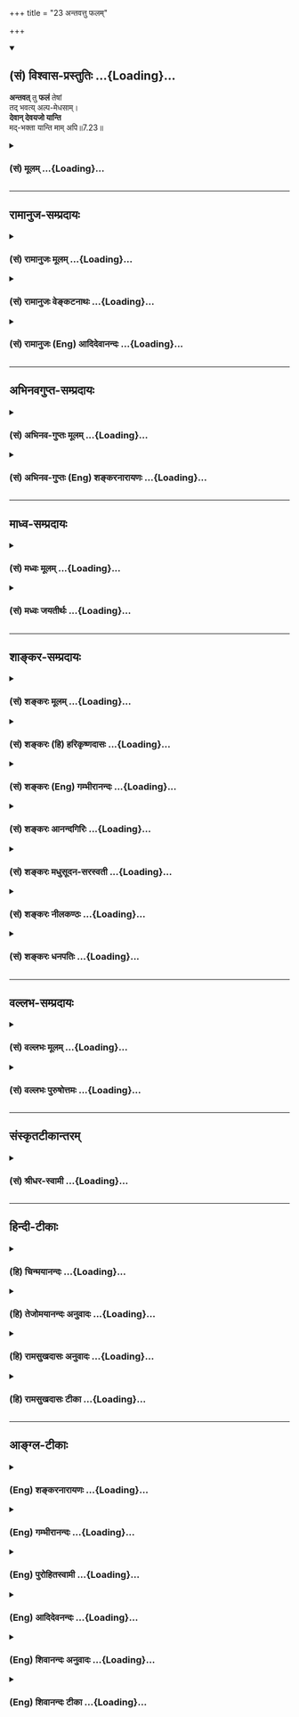 +++
title = "23 अन्तवत्तु फलम्"

+++
<div class="js_include" newlevelforh1="2" title="(सं) विश्वास-प्रस्तुतिः" unfilled url="/purANam_vaiShNavam/mahAbhAratam/06-bhIShma-parva/03-bhagavad-gItA-parva/saMskRtam/vishvAsa-prastutiH/07_jnAna-vijnAna-yogaH/23_antavattu_phalam.md">
<details open><summary><h2>(सं) विश्वास-प्रस्तुतिः ...{Loading}...</h2></summary>

**अन्तवत्** तु **फलं** तेषां  
तद् भवत्य् अल्प-मेधसाम्।  
**देवान् देवयजो यान्ति**  
मद्-भक्ता यान्ति माम् अपि॥7.23॥
</details>
</div>
<div class="js_include collapsed" newlevelforh1="3" title="(सं) मूलम्" unfilled url="/purANam_vaiShNavam/mahAbhAratam/06-bhIShma-parva/03-bhagavad-gItA-parva/saMskRtam/mUlam/07_jnAna-vijnAna-yogaH/23_antavattu_phalam.md">
<details><summary><h3>(सं) मूलम् ...{Loading}...</h3></summary>

अन्तवत्तु फलं तेषां तद्भवत्यल्पमेधसाम्।  
देवान्देवयजो यान्ति मद्भक्ता यान्ति मामपि।।7.23।।
</details>
</div>


_________________
## रामानुज-सम्प्रदायः
<div class="js_include collapsed" newlevelforh1="3" title="(सं) रामानुजः मूलम्" unfilled url="/purANam_vaiShNavam/mahAbhAratam/06-bhIShma-parva/03-bhagavad-gItA-parva/saMskRtam/rAmAnujaH/mUlam/07_jnAna-vijnAna-yogaH/23_antavattu_phalam.md">
<details><summary><h3>(सं) रामानुजः मूलम् ...{Loading}...</h3></summary>

।।7.23।।**तेषाम् अल्पमेधसाम्** अल्पबुद्धीनाम् इन्द्रादिमात्रयाजिनां
तदाराधन**फलं** स्वल्पम् **अन्तवत्** च **भवति।** कुतः **देवान् देवयजो
यान्ति** यत इन्द्रादीन् **देवान्** तद्याजिनो **यान्ति।** इन्द्रादयो हि
परिच्छिन्नभोगाः परिमितकालवर्तिनश्च। ततः तत्सायुज्यं प्राप्ताः तैः सह
प्रच्यवन्ते।  
  
**मद्भक्ता** अपि तेषाम् एव कर्मणां मदाराधनरूपतां ज्ञात्वा
परिच्छिन्नफलसङ्गं त्यक्त्वा मत्प्रीणनैकप्रयोजनाः **माम्** एव
प्राप्नुवन्ति न च पुनर्निवर्तन्तेमामुपेत्य तु कौन्तेय पुनर्जन्म न
विद्यते (गीता 8।16) इति वक्ष्यते। इतरे तु सर्वसमाश्रयणीयत्वाय मम
मनुष्यादिषु अवतारम् अपि अकिञ्चित्करं कुर्वन्ति इत्याह

</details>
</div>
<div class="js_include collapsed" newlevelforh1="3" title="(सं) रामानुजः वेङ्कटनाथः" unfilled url="/purANam_vaiShNavam/mahAbhAratam/06-bhIShma-parva/03-bhagavad-gItA-parva/saMskRtam/rAmAnujaH/venkaTanAthaH/07_jnAna-vijnAna-yogaH/23_antavattu_phalam.md">
<details><summary><h3>(सं) रामानुजः वेङ्कटनाथः ...{Loading}...</h3></summary>

  
  
।।7.23।। यदि भवत्प्रसादात्तेषामपि फलसिद्धिस्तर्हि तत्र को विशेषो
भवदुपासकेभ्यः इत्यत्रोत्तरम् अन्तवत्तु इत्यादि। पूर्वार्धे
सम्भवत्येकवाक्यत्वे वाक्यभेदभ्रमनिरासायतेषामल्पमेधसामिति सामानाधिकरण्यं
दर्शितम्। तेषामिति फलाल्पत्वहेतुपरामर्शं इत्याहइन्द्रादिमात्रयाजिनामिति।
तत्र हेतुरल्पबुद्धित्वम्। अल्पेष्विन्द्रादिषु तदधीनफलेषु च मेधा
बुद्धिर्येषां तेऽल्पमेधसः। अल्पगोचरत्वादल्पा मेधा येषामिति वा।
अल्पमेधस्त्वादेव तत्फलस्याप्यल्पत्वं सिद्धमिति कृत्वाअल्पमन्तवच्च
भवतीत्युक्तम्। देवान् देवयजः इत्यत्र देवशब्दो
गोबलीवर्दन्यायान्मच्छब्दोक्तभगवद्व्यतिरिक्तदेवपरः। अथवा
मनुष्यादिसहपठितकर्मवश्यदेवजातिविशेषपर इत्यभिप्रायेणइन्द्रादीन्
देवांस्तद्याजिन इत्युक्तम्। कथमिन्द्रादिप्राप्तिः
फलस्याल्पास्थिरत्वहेतुः इत्यत्राह इन्द्रादयोऽपि हीति। अस्तु
तेषामल्पभोगत्वमस्थिरत्वं च ततः किं तदुपासकस्य
भगवत्प्रसादाधीनफललाभस्येत्यत्राहतत इति। केवलेन्द्रादियाजिनां
तत्तदभिलषितं तत्सायुज्यादिकमेव हि भगवान् प्रयच्छति सायुज्यं च
समानभोगत्वमेव तत इन्द्रादिभोगस्य परिमितस्वरूपत्वात्परिमितकालवर्तित्वाच्च
तत्समानस्तदुपासकभोगोऽपि तथाविध एव भवेदिति भावः। माम् इति
निर्दिष्टभगवत्स्वरूपस्य निरतिशयानन्दमयत्वात्तत्साधर्म्यमागतस्यापि
निरतिशयभोगत्वं सिद्धम्। सूत्रं चभोगमात्रसाम्यलिङ्गाच्च ब्र.सू.4।4।21
इति। तन्नित्यत्वाच्च तदुपासकभोगस्यापि नित्यत्वं दर्शयतिन च
पुनर्निवर्तन्त इति। अत्राभिप्रेतं वक्ष्यमाणवचनेन विशदयतिमामुपेत्येति।
अत्रापि सूत्रम् अनावृत्तिः शब्दादनावृत्तिः शब्दात् ब्र.सू.4।4।22
इति। मद्भक्ता यान्ति मामपि इत्यत्र भगवति फलान्तरार्थिनामपि मोक्षे विश्रमो
नारायणार्यैरुक्तः तथा देवतान्तरभक्तानां अपेक्षितार्थलाभ एव फलम्
भगवद्भक्तानां तु न तावन्मात्रं फलम् किन्तु स्वभावप्राप्तादनभिसंहितादपि
पापपरिक्षयात् सत्त्वाधिक्योन्मीलनेन शुद्धेषु धर्मेषु श्रद्धोत्पत्त्या
शनैश्शनैर्ज्ञानवैराग्यादिलाभद्वारेण पूर्वोक्तभक्तिविशेषलाभाच्चिरतरेणापि
कालेन भगवत्प्राप्तिर्भविष्यतीति नित्यफलत्वमित्यभिप्रायः इति। इदं
चशाण्डिल्यसंहितायामपि भागवतापचारसङ्ग्रहे प्रोक्तं भगवन्तं समुद्दिश्य
तदेकशरणा नराः। कदाचिन्न च हीयन्ते काम्यकर्मरता अपि। इति।  
  

</details>
</div>
<div class="js_include collapsed" newlevelforh1="3" title="(सं) रामानुजः (Eng) आदिदेवानन्दः" unfilled url="/purANam_vaiShNavam/mahAbhAratam/06-bhIShma-parva/03-bhagavad-gItA-parva/saMskRtam/rAmAnujaH/english/AdidevAnandaH/07_jnAna-vijnAna-yogaH/23_antavattu_phalam.md">
<details><summary><h3>(सं) रामानुजः (Eng) आदिदेवानन्दः ...{Loading}...</h3></summary>

7.23 The men of 'small understanding' means those whose understanding is
poor, who worship only Indra and other divinities. The fruit of their
worship is small and finite. Why; The worshippers of divinities like
Indra go to the divinities. And Indra and other divinities possess
limited joy and live only for a limited time. So if they attain eality
of enjoyment with them, they also fall down along with them in due
course; but My devotees, knowing that their acts are of the nature of My
worship, renouncing attachment for finite, fruits, reach Me, having for
their purpose the pleasing of Me alone. That is, they never more return
to Samsara. For Sri Krsna teaches later on: 'But on reaching Me there is
no rirth, O Arjuna' (8.16). Now Sri Krsna declares: 'But these others
(i.e., who worship Indra etc.) regard as insignificant even My
incarnations among men and other beings in order to make Myself easy for
all to resort to.'

</details>
</div>


_________________
## अभिनवगुप्त-सम्प्रदायः
<div class="js_include collapsed" newlevelforh1="3" title="(सं) अभिनव-गुप्तः मूलम्" unfilled url="/purANam_vaiShNavam/mahAbhAratam/06-bhIShma-parva/03-bhagavad-gItA-parva/saMskRtam/abhinava-guptaH/mUlam/07_jnAna-vijnAna-yogaH/23_antavattu_phalam.md">
<details><summary><h3>(सं) अभिनव-गुप्तः मूलम् ...{Loading}...</h3></summary>

।।7.20 7.23।। कामैरित्यादि मामपीत्यन्तम्। 

ये पुनः स्वेन स्वेनोत्तमादि-कामना-स्वभावेन विचित्रेण परिच्छिन्न-मनसस्  
ते **कामनापहृत-चेतनाः** +++(N चेतस)+++  
तत्-समुचिताम् एव ममैवावान्तर-तनुं देवता-विशेषम् उपासते।  
अतो मत्त एव काम-फलम् उपाददते +++(S पासते)+++। 

किं तु तस्यान्तोऽस्ति निजयैव वासनया परिमितीकृतत्त्वात्।  
अत एवेन्द्रादि-भावना-तात्पर्येण यागादि कुर्वन्तस् तथा-विधम् एव फलमुपाददते। मत्प्राप्ति-परास् तु मामेव।

</details>
</div>
<div class="js_include collapsed" newlevelforh1="3" title="(सं) अभिनव-गुप्तः (Eng) शङ्करनारायणः" unfilled url="/purANam_vaiShNavam/mahAbhAratam/06-bhIShma-parva/03-bhagavad-gItA-parva/saMskRtam/abhinava-guptaH/english/shankaranArAyaNaH/07_jnAna-vijnAna-yogaH/23_antavattu_phalam.md">
<details><summary><h3>(सं) अभिनव-गुप्तः (Eng) शङ्करनारायणः ...{Loading}...</h3></summary>

7.20-23 Kamaih etc. upto man api. On the other hand, those persons,
whose minds are conditioned by a variety of their own respective desires
for the best and so on (or the desires that may be classified as the
best and so on) - they have thier thinking faculty carried away by their
desires, and worship a particular deity who possesses nothing but My
intermediate body that suits only to those devotees' desires. Hence,
they obtain their desired result from Me alone. But, that result has an
end of its own, because it is limited by the mental impressions of their
own. Therefore those who perform sacrifice etc., with the aim of becming
Indra etc., (or of attaining the houses of Indra etc.) gain their
desired fruit accordingly. On the other hand, those whose chief aim is
to attain Me, they gain Me alone. But, while the Absolute-being is
immanent in all, how is it that the fruit achieved by the worshippers of
other deities is limited ; The answer is given as :

</details>
</div>


_________________
## माध्व-सम्प्रदायः
<div class="js_include collapsed" newlevelforh1="3" title="(सं) मध्वः मूलम्" unfilled url="/purANam_vaiShNavam/mahAbhAratam/06-bhIShma-parva/03-bhagavad-gItA-parva/saMskRtam/madhvaH/mUlam/07_jnAna-vijnAna-yogaH/23_antavattu_phalam.md">
<details><summary><h3>(सं) मध्वः मूलम् ...{Loading}...</h3></summary>

।।7.23।। Sri Madhvacharya did not comment on this sloka.

</details>
</div>
<div class="js_include collapsed" newlevelforh1="3" title="(सं) मध्वः जयतीर्थः" unfilled url="/purANam_vaiShNavam/mahAbhAratam/06-bhIShma-parva/03-bhagavad-gItA-parva/saMskRtam/madhvaH/jayatIrthaH/07_jnAna-vijnAna-yogaH/23_antavattu_phalam.md">
<details><summary><h3>(सं) मध्वः जयतीर्थः ...{Loading}...</h3></summary>

।।7.23।। Sri Jayatirtha did not comment on this sloka.

</details>
</div>


_________________
## शाङ्कर-सम्प्रदायः
<div class="js_include collapsed" newlevelforh1="3" title="(सं) शङ्करः मूलम्" unfilled url="/purANam_vaiShNavam/mahAbhAratam/06-bhIShma-parva/03-bhagavad-gItA-parva/saMskRtam/shankaraH/mUlam/07_jnAna-vijnAna-yogaH/23_antavattu_phalam.md">
<details><summary><h3>(सं) शङ्करः मूलम् ...{Loading}...</h3></summary>

।।7.23।। **अन्तवत्** विनाशि **तु फलं तेषां तत् भवति अल्पमेधसां**
अल्पप्रज्ञानाम्। **देवान्देवयजो यान्ति** देवान् यजन्त इति देवयजः ते
देवान् यान्ति **मद्भक्ता यान्ति मामपि।** एवं समाने अपि आयासे मामेव न
प्रपद्यन्ते अनन्तफलाय अहो खलु कष्टं वर्तन्ते इत्यनुक्रोशं दर्शयति
भगवान्।। किंनिमित्तं मामेव न प्रपद्यन्ते इत्युच्यते

</details>
</div>
<div class="js_include collapsed" newlevelforh1="3" title="(सं) शङ्करः (हि) हरिकृष्णदासः" unfilled url="/purANam_vaiShNavam/mahAbhAratam/06-bhIShma-parva/03-bhagavad-gItA-parva/saMskRtam/shankaraH/hindI/harikRShNadAsaH/07_jnAna-vijnAna-yogaH/23_antavattu_phalam.md">
<details><summary><h3>(सं) शङ्करः (हि) हरिकृष्णदासः ...{Loading}...</h3></summary>

।।7.23।। क्योंकि वे कामी और अविवेकी पुरुष विनाशशील साधनकी चेष्टा करनेवाले
होते हैं इसलिये उन अल्पबुद्धिवालोंका वह फल नाशवान् विनाशशील होता है।
देवयाजी अर्थात् जो देवोंका पूजन करनेवाले हैं वे देवोंको पाते हैं और मेरे
भक्त मुझको ही पाते हैं। अहो बड़े दुःखकी बात है कि इस प्रकार समानपरिश्रम
होनेपर भी लोग अनन्त फलकी प्राप्ति के लिये केवल मुझ परमेश्वरकी ही शरणमें
नहीं आते। इस प्रकार भगवान् करुणा प्रकट करते हैं।

</details>
</div>
<div class="js_include collapsed" newlevelforh1="3" title="(सं) शङ्करः (Eng) गम्भीरानन्दः" unfilled url="/purANam_vaiShNavam/mahAbhAratam/06-bhIShma-parva/03-bhagavad-gItA-parva/saMskRtam/shankaraH/english/gambhIrAnandaH/07_jnAna-vijnAna-yogaH/23_antavattu_phalam.md">
<details><summary><h3>(सं) शङ्करः (Eng) गम्भीरानन्दः ...{Loading}...</h3></summary>

7.23 Since those non-discriminating men with desires are engaged in
disciplines for limited results, therefore, tat phalam, that result;
tesam, of theirs; alpamedhasam, who are of poor intellect, of poor
wisdom; antavat tu bhavati, is limited, ephemeral, indeed. Deva-yajah,
the worshippers of gods; yanti, go; devan, to the gods. Madbhaktah, My
devotees; yanti, to; mam api, to Me alone. 'Thus, though the effort
needed is the same, they do not resort to me alone for the unlimited
result. Alas! they are surely in a pitiable condition.' In this manner
the Lord expresses his compassion. 'Why do they not take refuge in Me
alone;' The answer is:

</details>
</div>
<div class="js_include collapsed" newlevelforh1="3" title="(सं) शङ्करः आनन्दगिरिः" unfilled url="/purANam_vaiShNavam/mahAbhAratam/06-bhIShma-parva/03-bhagavad-gItA-parva/saMskRtam/shankaraH/AnandagiriH/07_jnAna-vijnAna-yogaH/23_antavattu_phalam.md">
<details><summary><h3>(सं) शङ्करः आनन्दगिरिः ...{Loading}...</h3></summary>

।।7.23।। प्रेक्षापूर्वकारिणि कामानां हितत्वाभावे हेतुमाह **यस्मादिति।**
किञ्च ये कामिनस्ते न विवेकिनस्ततश्चाविवेकपूर्वकत्वात्कामानां कुतो
हितत्वाशङ्केत्याह **अविवेकिन इति।** कामानामनन्तफलत्वेन हितत्वमाशङ्क्याह
**अत इति।** तेषामविवेकपूर्वकत्वमतःशब्दार्थः। तुशब्दोऽवधारणार्थः।
कामफलस्य विनाशित्वेकिमिति कामनिष्ठत्वं जन्तूनामित्याशङ्क्य
प्रज्ञामान्द्यादित्याह **अल्पेति।** किं तर्हि साधनमनन्तफलायेत्याशङ्क्य
भगवद्भक्तिरित्याह **मद्भक्ता इति।** अक्षरार्थमुक्त्वा श्लोकस्य
तात्पर्यार्थमाह **एवमिति।** देवताप्राप्तौ चेति शेषः। मामवेत्यादौ
देवताविशेषं प्रपद्यन्तेऽन्तवत्फलायेति वक्तव्यम्। उक्तवैपरीत्ये
कारणमविवेकातिरिक्तं नास्तीत्यभिप्रेत्याह **अहो खल्विति।**

</details>
</div>
<div class="js_include collapsed" newlevelforh1="3" title="(सं) शङ्करः मधुसूदन-सरस्वती" unfilled url="/purANam_vaiShNavam/mahAbhAratam/06-bhIShma-parva/03-bhagavad-gItA-parva/saMskRtam/shankaraH/madhusUdana-sarasvatI/07_jnAna-vijnAna-yogaH/23_antavattu_phalam.md">
<details><summary><h3>(सं) शङ्करः मधुसूदन-सरस्वती ...{Loading}...</h3></summary>

।।7.23।। यद्यपि सर्वा अपि देवताः सर्वात्मनो ममैव तनवस्तदाराधनमपि वस्तुतो
मदाराधनमेव सर्वत्रापि च फलदातान्तर्याम्यहमेव तथापि साक्षान्मद्भक्तानां च
तेषां च वस्तुविवेकाविवेककृतं फलवैषम्यं भवतीत्याह अल्पमेधसां
मन्दप्रज्ञत्वेन वस्तुविवेकासमर्थानां तेषां तत्तद्देवताभक्तानां तन्मया
विहितमपि तत्तद्देवताराधनजं फलं अन्तवदेव विनाश्येव नतु मद्भक्तानां
विवेकिनामिवानन्तं फलं तेषामित्यर्थः। कुत एवं यतो देवानिन्द्रादीनन्तवत एव
देवजयो मदन्यदेवताराधनपरा यान्ति प्राप्नुवन्ति। मद्भक्तास्तु त्रयः सकामाः
प्रथमं मत्प्रसादादभीष्टान्कामान्प्राप्नुवन्ति। अपिशब्दप्रयोगात्ततो
मदुपासनापरिपाकान्मामनन्तमानन्दघनमीश्वरमपि यान्ति प्राप्नुवन्ति। अतः
समानेऽपि सकामत्वे मद्भक्तानामन्यदेवताभक्तानां च महदन्तरं
तस्मात्साधूक्तमुदाराः सर्व एवैत इति।

</details>
</div>
<div class="js_include collapsed" newlevelforh1="3" title="(सं) शङ्करः नीलकण्ठः" unfilled url="/purANam_vaiShNavam/mahAbhAratam/06-bhIShma-parva/03-bhagavad-gItA-parva/saMskRtam/shankaraH/nIlakaNThaH/07_jnAna-vijnAna-yogaH/23_antavattu_phalam.md">
<details><summary><h3>(सं) शङ्करः नीलकण्ठः ...{Loading}...</h3></summary>

।।7.23।। अल्पमेधसांअथ
यत्रान्यत्पश्यत्यन्यच्छृणोत्यन्यन्मनुतेऽन्यद्विजानाति तदल्पम् इति
श्रुतेः द्वैतमल्पं तत्रैव मेधा येषां ते। बाह्यार्थाभिलाषिणामित्यर्थः।
तेषां तत्फलमन्तवत् सर्वस्य बाह्यार्थस्यान्तवत्त्वादेव।
तुशब्दोऽभेदेनेश्वरभक्तेभ्यो विभेदार्थः। यतो देवयजो देवान्यजन्ते इति
देवयजस्ते देवानन्तयुक्तानेव यान्ति। एवं यक्षरक्षोभक्ता यक्षादीनेव
यान्ति। भूतप्रेतभक्ताश्च भूतादीनेवेत्यपि द्रष्टव्यम्। मद्भक्तास्तु
मामेवानन्तं यान्ति। अतस्तेऽनन्तफलभाज इत्यर्थः।

</details>
</div>
<div class="js_include collapsed" newlevelforh1="3" title="(सं) शङ्करः धनपतिः" unfilled url="/purANam_vaiShNavam/mahAbhAratam/06-bhIShma-parva/03-bhagavad-gItA-parva/saMskRtam/shankaraH/dhanapatiH/07_jnAna-vijnAna-yogaH/23_antavattu_phalam.md">
<details><summary><h3>(सं) शङ्करः धनपतिः ...{Loading}...</h3></summary>

।।7.23।। समानेऽप्यायासेऽन्तवत्फलासाधने तत्तद्देवताराधने प्रवर्तन्ते नतु
मामेव भगवन्तं सर्वात्मानं तत्तत्कर्मफलप्रदं वासुदेवमनन्तफलाय
प्रतिपद्यन्त इत्यहो तेषामल्पबुद्धितेत्यनुक्रोशं दर्शयन्नाह अन्तवदिति।
तेषां तत्तद्देवताराधनापराणामल्पमेधसांअथ
यत्रान्यत्पश्यत्यन्यच्छृणोत्यन्यद्विजानाति तदल्पम् इति श्रुतेरल्पे
द्वैते मेधा बुद्धिर्येषां ते भेदबुद्धय इत्यर्थः। अल्पेऽन्तवत्फले
बुद्धिर्येषामिति वा अल्पे परिच्छिन्ने देवतान्तरे बुद्धिर्येषामिति वा
अनल्पानन्तफलाय वासुदेव एव भजनीयो नतु अन्तवत्फलाय देवतान्तरमिति
विवेक्तुमक्षमत्वात्स्वल्पा बुद्धिर्येषामिति वा फलमन्तवद्विनासि तु एव
भवति तन्मया दत्तमपि। तदेवाह। यतो देवयज इन्द्राद्यर्चका देवानन्तवतो
यान्ति गच्छन्ति। मद्भक्तास्वार्तादयस्त्रयोऽपि तत्तदीप्सितं लब्धवा क्रमेण
मां वासुदेवं सच्चिदानन्दघनमनन्तं मोक्षाभिधेयमपि यान्ति गच्छन्ति।

</details>
</div>


_________________
## वल्लभ-सम्प्रदायः
<div class="js_include collapsed" newlevelforh1="3" title="(सं) वल्लभः मूलम्" unfilled url="/purANam_vaiShNavam/mahAbhAratam/06-bhIShma-parva/03-bhagavad-gItA-parva/saMskRtam/vallabhaH/mUlam/07_jnAna-vijnAna-yogaH/23_antavattu_phalam.md">
<details><summary><h3>(सं) वल्लभः मूलम् ...{Loading}...</h3></summary>

।।7.23।। अतो भावभेदात्फलभेद इत्याह अन्तवदिति। तुशब्दो भेदं सूचयति।
यतोऽल्पमेधसां इन्द्रादिमात्राङ्गयाजिनां शाखाफलपत्रान्यतरसेचकानामिव तेषां
फलमल्पमन्तवद्विनाशि च भवति वदति चदेवान्देवयजो यान्ति इत्यादौ
तत्तद्देवसायुज्यं चाप्याप्तव्यमेवेति। यागे तु श्रौते देवानां
भगवदङ्गभूतत्वज्ञानपूर्वकमाराधनमिति न विरोधः। भक्तौ तु केवलं तदङ्गिन
एवाराधने सर्वाराधनं भवतीति भावेन मूलरूपत्वादिति ज्ञेयम् किंबहुना यो यं
भजते श्रद्धया तं तमेवतीत्यभिप्रायेण मद्भक्ता यान्ति मामपीत्युक्तम्।

</details>
</div>
<div class="js_include collapsed" newlevelforh1="3" title="(सं) वल्लभः पुरुषोत्तमः" unfilled url="/purANam_vaiShNavam/mahAbhAratam/06-bhIShma-parva/03-bhagavad-gItA-parva/saMskRtam/vallabhaH/puruShottamaH/07_jnAna-vijnAna-yogaH/23_antavattu_phalam.md">
<details><summary><h3>(सं) वल्लभः पुरुषोत्तमः ...{Loading}...</h3></summary>

  
  
।।7.23।। तर्हि त्वन्निर्मितफलाप्त्या चोत्तमत्वमेव तत्फलस्य कथं न इत्यत आह
अन्तवत्त्विति। तु पुनः मन्निर्मितमपि फलं तेषामल्पमतिमतां भक्तिं विहाय
कामपरत्वात् अन्तवत् विनाशयुक्तं भवतीत्यर्थः। तच्छब्देन तद्बुद्ध्यनुसारेण
मया तत्फलं विधीयत इति व्यज्यते। ननु देवा अपि त्वदंशास्तद्भजने कथं
नोत्तमफलम् इत्यत आह देवानिति देवयजः पूर्वोक्तप्रकारेण
स्वकामितफलाप्त्यर्थं देवभजनकर्त्तारः। अथवा देवत्वेन तद्भजनकर्त्तारः न तु
मदंशत्वेन स्फुरितस्तमानाः अतो देवान् यान्ति
मत्सायुज्यकामाभावे प्राप्नुवन्ति। कामनायां तु तदेव प्राप्नुवन्तीत्यर्थः।
अन्यदेवेषु देवत्वेन भजनकर्त्तारस्तत्सायुज्यमेव प्राप्नुवन्ति। कामनायां
तु तदपि न प्राप्नुवन्त्यतः कामनयाऽपि मद्भजनमुत्तममित्याह मद्भक्ता इति।
मद्भक्ताः मद्भजनकर्तारो मामपि यान्ति। कामनयाऽपि प्रवृत्ताः
पूर्वोक्तप्रकारेण। मामपि प्राप्नुवन्ति। अतएवउदाराः सर्व एवैते 7।18 इति
पूर्वमुक्तम्। अतोऽग्रे तेषां मोक्षः। अक्षरसायुज्यमपि प्राप्नुवन्ति। अतएव
हरिवंशेअपत्यं द्रविणं दारा हारा हर्म्यं हया गजाः। सुखानि स्वर्गमोक्षौ च
न दूरे हरिभक्तितः।। इति। इदमेवापिशब्देन व्यज्यते।  
  

</details>
</div>


_________________
## संस्कृतटीकान्तरम्
<div class="js_include collapsed" newlevelforh1="3" title="(सं) श्रीधर-स्वामी" unfilled url="/purANam_vaiShNavam/mahAbhAratam/06-bhIShma-parva/03-bhagavad-gItA-parva/saMskRtam/shrIdhara-svAmI/07_jnAna-vijnAna-yogaH/23_antavattu_phalam.md">
<details><summary><h3>(सं) श्रीधर-स्वामी ...{Loading}...</h3></summary>

।।7.23।। तदेव यद्यपि सर्वा अपि देवता ममैव मूर्तयः अतस्तदाराधनमपि वस्तुतो
मदाराधनमेव तत्तत्फलदातापि चाहमेव तथापि साक्षान्मद्भक्तानां च तेषां
फलवैषम्यं भवतीत्याह **अन्तवत्त्विति।** अल्पमेधसां परिच्छिन्नदृष्टीनां
मया दत्तमपि तत्फलमन्तवद्विनाशि भवति। तदेवाह। देवान्यजन्तीति देवयजः ते
देवानन्तवतो यान्ति। मद्भक्तास्तु मामनाद्यन्तं तं परमानन्दं
प्राप्नुवन्ति।

</details>
</div>


_________________
## हिन्दी-टीकाः
<div class="js_include collapsed" newlevelforh1="3" title="(हि) चिन्मयानन्दः" unfilled url="/purANam_vaiShNavam/mahAbhAratam/06-bhIShma-parva/03-bhagavad-gItA-parva/hindI/chinmayAnandaH/07_jnAna-vijnAna-yogaH/23_antavattu_phalam.md">
<details><summary><h3>(हि) चिन्मयानन्दः ...{Loading}...</h3></summary>

।।7.23।। नाशवान् भोगों की इच्छा को पूर्ण करने के लिए मनुष्य जो कर्म करता
है वह अनित्य होने से उसका फल भी क्षणभंगुर ही होता है। स्वर्ण से बने
आभूषण स्वर्ण ही होंगे। कार्य का गुणधर्म पूर्णतया कारण पर निर्भर करता
है। देशकाल से परिच्छिन्न कर्मों से प्राप्त फल अनित्य ही होगा चाहे वह सुख
हो या दुख। सुख का अन्त दुख का प्रारम्भ है। अत जब कोई इच्छा पूर्ण हो जाती
है तब यद्यपि क्षणमात्र के लिए सुख का आभास भी होता है परन्तु शीघ्र ही
उसके समाप्त होने पर दुख का कटु अनुभव मनुष्य को होता है। भगवान् श्रीकृष्ण
सामान्य नियम बताते हैं कि देवपूजक देवताओं को प्राप्त होते हैं। जिस नियम
का जो अधिष्ठाता देवता है या जिस क्षेत्र में जो उत्पादन क्षमता है उसका
आह्वान करने पर मनुष्य केवल उसी फल को प्राप्त कर सकता है। इसी प्रकार मेरे
भक्त मुझे ही प्राप्त होते हैं। परिच्छिन्न भोगों के लिए मनुष्य इतना अधिक
प्रयत्न करके अन्त में क्षणिक फल को ही प्राप्त करता है। यदि वही प्रयत्न
वह दैवी जीवन जीने में करे तो उसे नित्य आनन्दस्वरूप की उपलब्धि हो सकती
है। किन्तु मन की बहिर्मुखी प्रवृत्तियों के कारण वह अनात्म उपाधियों से
तादात्म्य करके बाह्य वैषयिक जगत् में ही रमता है। विवेकी पुरुष विषयोपभोग
की तुच्छता और व्यर्थता को पहचान कर उनसे विरक्त हो जाते हैं। विवेक और
वैराग्य से सम्पन्न होकर जब वे आत्मस्वरूप का ध्यान करते हैं तब उन्हें परम
आनन्दस्वरूप की वह अनुभूति होती है जो शरीर मन और बुद्धि तीनों के परे है
नित्य है। गीता में भगवान् श्रीकृष्ण ने जो मैं शब्द का प्रयोग किया है वह
उस अनन्त तत्त्व को सूचित करता है जो व्यष्टि और समष्टि का अधिष्ठान है। अत
वे कहते हैं कि मेरे भक्त मुझे ही प्राप्त होते हैं तब उनका तात्पर्य
ऐतिहासिक पुरुष देवकी पुत्र कृष्ण से नहीं वरन् चैतन्यस्वरूप पुरुष से होता
है। इस दृष्टि से आत्मवित् आत्मस्वरूप ही बन जाता है। यही भगवान् श्रीकृष्ण
के कथन का वास्तविक अभिप्राय है। तब क्या कारण है कि सामान्य जन आपको
प्राप्त करने का प्रयत्न नहीं करता उत्तर है

</details>
</div>
<div class="js_include collapsed" newlevelforh1="3" title="(हि) तेजोमयानन्दः अनुवादः" unfilled url="/purANam_vaiShNavam/mahAbhAratam/06-bhIShma-parva/03-bhagavad-gItA-parva/hindI/tejomayAnandaH/anuvAdaH/07_jnAna-vijnAna-yogaH/23_antavattu_phalam.md">
<details><summary><h3>(हि) तेजोमयानन्दः अनुवादः ...{Loading}...</h3></summary>

।।7.23।। परन्तु उन अल्प बुद्धि पुरुषों का वह फल नाशवान् होता है। देवताओं
के पूजक देवताओं को प्राप्त होते हैं और मेरे भक्त मुझे ही प्राप्त होते
हैं।।  
  

</details>
</div>
<div class="js_include collapsed" newlevelforh1="3" title="(हि) रामसुखदासः अनुवादः" unfilled url="/purANam_vaiShNavam/mahAbhAratam/06-bhIShma-parva/03-bhagavad-gItA-parva/hindI/rAmasukhadAsaH/anuvAdaH/07_jnAna-vijnAna-yogaH/23_antavattu_phalam.md">
<details><summary><h3>(हि) रामसुखदासः अनुवादः ...{Loading}...</h3></summary>

।।7.23।। परन्तु उन अल्पबुद्धिवाले मनुष्योंको उन देवताओंकी आराधनाका फल
अन्तवाला (नाशवान्) ही मिलता है। देवताओंका पूजन करनेवाले देवताओंको
प्राप्त होते हैं और मेरे भक्त मेरे ही प्राप्त होते हैं।

</details>
</div>
<div class="js_include collapsed" newlevelforh1="3" title="(हि) रामसुखदासः टीका" unfilled url="/purANam_vaiShNavam/mahAbhAratam/06-bhIShma-parva/03-bhagavad-gItA-parva/hindI/rAmasukhadAsaH/TIkA/07_jnAna-vijnAna-yogaH/23_antavattu_phalam.md">
<details><summary><h3>(हि) रामसुखदासः टीका ...{Loading}...</h3></summary>

।।7.23।।***व्याख्या--*'अन्तवत्तु फलं तेषां
तद्भवत्यल्पमेधसाम्'--**देवताओंकी उपासना करनेवाले अल्पबुद्धि-युक्त
मनुष्योंको अन्तवाला अर्थात् सीमित और नाशवान् फल मिलता है। यहाँ शङ्का
होती है कि भगवान्के द्वारा विधान किया हुआ फल तो नित्य ही होना चाहिये,
फिर उनको अनित्य फल क्यों मिलता है; इसका समाधान यह है कि एक तो उनमें
नाशवान् पदार्थोंकी कामना है और दूसरी बात, वे देवताओंको भगवान्से अलग
मानते हैं। इसलिये उनको नाशवान् फल मिलता है। परन्तु उनको दो उपायोंसे
अविनाशी फल मिल सकता है--एक तो वे कामना न रखकर (निष्कामभावसे) देवताओंकी
उपासना करें तो उनको अविनाशी फल मिल जायगा और दूसरा, वे देवताओंको भगवान्से
भिन्न न समझकर, अर्थात् भगवत्स्वरूप ही समझकर उनकी उपासना करें तो यदि
कामना रह भी जायगी, तो भी समय पाकर उनको अविनाशी फल मिल सकता है अर्थात्
भगवत्प्राप्ति हो सकती है। यहाँ **'तत्'** कहनेका तात्पर्य है कि फल तो मेरा
विधान किया हुआ ही मिलता है, पर कामना होनेसे वह नाशवान् हो जाता है। यहाँ
**'अल्पमेधसाम्'** कहनेका तात्पर्य है कि उनको नियम तो अधिक धारण करने
पड़ते हैं तथा विधियाँ भी अधिक करनी पड़ती हैं, पर फल मिलता है सीमित और
अन्तवाला। परन्तु मेरी आराधना करनेमें इतने नियमोंकी जरूरत नहीं है तथा
उतनी विधियोंकी भी आवश्यकता नहीं है, पर फल मिलता है असीम और अनन्त। इस तरह
देवताओंकी उपासनामें नियम हों अधिक, फल हो थोड़ा और हो जाय जन्म-मरणरूप
बन्धन और मेरी आराधनामें नियम हों कम, फल हो अधिक और हो जाय कल्याण--ऐसा
होनेपर भी वे उन देवताओंकी उपासनामें लगते हैं और मेरी उपासनामें नहीं
लगते। इसलिये उनकी बुद्धि अल्प है, तुच्छ है।

</details>
</div>


_________________
## आङ्ग्ल-टीकाः
<div class="js_include collapsed" newlevelforh1="3" title="(Eng) शङ्करनारायणः" unfilled url="/purANam_vaiShNavam/mahAbhAratam/06-bhIShma-parva/03-bhagavad-gItA-parva/english/shankaranArAyaNaH/07_jnAna-vijnAna-yogaH/23_antavattu_phalam.md">
<details><summary><h3>(Eng) शङ्करनारायणः ...{Loading}...</h3></summary>

7.23. But, that fruit of those men of poor intellect is finite. Those,
who perform sacrifices, aiming at the gods, go to gods, and My devotees
go to Me.

</details>
</div>
<div class="js_include collapsed" newlevelforh1="3" title="(Eng) गम्भीरानन्दः" unfilled url="/purANam_vaiShNavam/mahAbhAratam/06-bhIShma-parva/03-bhagavad-gItA-parva/english/gambhIrAnandaH/07_jnAna-vijnAna-yogaH/23_antavattu_phalam.md">
<details><summary><h3>(Eng) गम्भीरानन्दः ...{Loading}...</h3></summary>

7.23 That result of theirs who are of poor intellect is indeed limited.
The worshippers of gods go to the gods. My devotees go to Me alone.

</details>
</div>
<div class="js_include collapsed" newlevelforh1="3" title="(Eng) पुरोहितस्वामी" unfilled url="/purANam_vaiShNavam/mahAbhAratam/06-bhIShma-parva/03-bhagavad-gItA-parva/english/purohitasvAmI/07_jnAna-vijnAna-yogaH/23_antavattu_phalam.md">
<details><summary><h3>(Eng) पुरोहितस्वामी ...{Loading}...</h3></summary>

7.23 The fruit that comes to men of limited insight is, after all,
finite. They who worship the Lower Powers attain them; but those who
worship Me come unto Me alone.

</details>
</div>
<div class="js_include collapsed" newlevelforh1="3" title="(Eng) आदिदेवनन्दः" unfilled url="/purANam_vaiShNavam/mahAbhAratam/06-bhIShma-parva/03-bhagavad-gItA-parva/english/AdidevanandaH/07_jnAna-vijnAna-yogaH/23_antavattu_phalam.md">
<details><summary><h3>(Eng) आदिदेवनन्दः ...{Loading}...</h3></summary>

7.23 But limited is the fruit gained by these men of small
understanding. The worshippers of the gods will go to the gods but My
devotees will come to Me.

</details>
</div>
<div class="js_include collapsed" newlevelforh1="3" title="(Eng) शिवानन्दः अनुवादः" unfilled url="/purANam_vaiShNavam/mahAbhAratam/06-bhIShma-parva/03-bhagavad-gItA-parva/english/shivAnandaH/anuvAdaH/07_jnAna-vijnAna-yogaH/23_antavattu_phalam.md">
<details><summary><h3>(Eng) शिवानन्दः अनुवादः ...{Loading}...</h3></summary>

7.23 Verily the reward (fruit) that accrues to those men of small
intelligence is finite. The worshippers of the gods go to them, but My
devotees come to Me.

</details>
</div>
<div class="js_include collapsed" newlevelforh1="3" title="(Eng) शिवानन्दः टीका" unfilled url="/purANam_vaiShNavam/mahAbhAratam/06-bhIShma-parva/03-bhagavad-gItA-parva/english/shivAnandaH/TIkA/07_jnAna-vijnAna-yogaH/23_antavattu_phalam.md">
<details><summary><h3>(Eng) शिवानन्दः टीका ...{Loading}...</h3></summary>

7.23 अन्तवत् finite; तु verily; फलम् the fruit; तेषाम् of them; तत्
that; भवति is; अल्पमेधसाम् those of small intelligence; देवान् to the
gods; देवयजः the worshippers of the gods; यान्ति go to; मद्भक्ताः My
devotees; यान्ति go to; माम् Me; अपि also.Commentary The exertion in the
two kinds is the same and yet people do not attempt to worship the
Supreme Being in order to attain the maximum benefits or the infinite
reward (liberation or Moksha). The reward obtained by men of small
understandng and petty intellect who worship the minor deities is small;
perishable and temporary.Yajnas (Vedic rituals); Homas (rituals in which
oblations are offered into the sacred fire) and Tapas (penance) of
various sorts can bestow only temporary rewards on the performer.
Liberation from the wheel of transmigration alone will give everlasting
bliss and eternal peace.Those who worship Indra and others are Sattvic
devotees those who worship Yakshas and Rakshasas (demoniacal beings) are
Rajasic devotees and those who worship the Bhutas and Pretas (discarnate
spirits) are Tamasic devotees.The knowledge of those who worship the
small deities is partial and incomplete. It cannot lead to liberation.
(Cf.IX.25)

</details>
</div>
